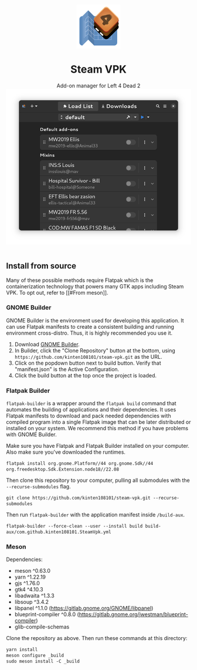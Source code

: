 <div align="center">
<img style="vertical-align: middle;" src="data/icons/steam-vpk.svg" alt="Project's logo" width="120" height="120" align="center" />
<br />
<h1>Steam VPK</h1>
Add-on manager for Left 4 Dead 2
<br />
</div>
<div align="center">
<img style="vertical-align: middle;" src="data/resources/app-v2-dark.png" alt="Preview" width="640" />
</div>
<br />

## Install from source

Many of these possible methods require Flatpak which is the containerization technology that powers many GTK apps including Steam VPK. To opt out, refer to [[#From meson]].

### GNOME Builder

GNOME Builder is the environment used for developing this application. It can use Flatpak manifests to create a consistent building and running environment cross-distro. Thus, it is highly recommended you use it.

1. Download [GNOME Builder](https://flathub.org/apps/details/org.gnome.Builder).
2. In Builder, click the "Clone Repository" button at the bottom, using `https://github.com/kinten108101/steam-vpk.git` as the URL.
3. Click on the popdown button next to build button. Verify that "manifest.json" is the Active Configuration.
3. Click the build button at the top once the project is loaded.

### Flatpak Builder

`flatpak-builder` is a wrapper around the `flatpak build` command that automates the building of applications and their dependencies. It uses Flatpak manifests to download and pack needed dependencies with compiled program into a single Flatpak image that can be later distributed or installed on your system. We recommend this method if you have problems with GNOME Builder.

Make sure you have Flatpak and Flatpak Builder installed on your computer. Also make sure you've downloaded the runtimes.

```shell
flatpak install org.gnome.Platform//44 org.gnome.Sdk//44 org.freedesktop.Sdk.Extension.node18//22.08
```

Then clone this repository to your computer, pulling all submodules with the `--recurse-submodules` flag.

```shell
git clone https://github.com/kinten108101/steam-vpk.git --recurse-submodules
```

Then run `flatpak-builder` with the application manifest inside `/build-aux`.

```shell
flatpak-builder --force-clean --user --install build build-aux/com.github.kinten108101.SteamVpk.yml
```

### Meson

Dependencies:

- meson ^0.63.0
- yarn ^1.22.19
- gjs ^1.76.0
- gtk4 ^4.10.3
- libadwaita ^1.3.3
- libsoup ^3.4.2
- libpanel ^1.1.0 (https://gitlab.gnome.org/GNOME/libpanel)
- blueprint-compiler ^0.8.0 (https://gitlab.gnome.org/jwestman/blueprint-compiler)
- glib-compile-schemas

Clone the repository as above. Then run these commands at this directory:

```shell
yarn install
meson configure _build
sudo meson install -C _build
```

